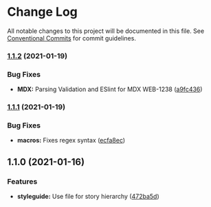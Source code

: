 # Change Log

All notable changes to this project will be documented in this file.
See [Conventional Commits](https://conventionalcommits.org) for commit guidelines.

### [1.1.2](https://github.com/Codecademy/client-modules/compare/@codecademy/macros@1.1.1...@codecademy/macros@1.1.2) (2021-01-19)


### Bug Fixes

* **MDX:** Parsing Validation and ESlint for MDX WEB-1238 ([a9fc436](https://github.com/Codecademy/client-modules/commit/a9fc436b415d319bff2858cf75fff6afbb489f6f))



### [1.1.1](https://github.com/Codecademy/client-modules/compare/@codecademy/macros@1.1.0...@codecademy/macros@1.1.1) (2021-01-19)


### Bug Fixes

* **macros:** Fixes regex syntax ([ecfa8ec](https://github.com/Codecademy/client-modules/commit/ecfa8ec1471629ccaf885bbdb201748a0924fe12))



## 1.1.0 (2021-01-16)


### Features

* **styleguide:** Use file for story hierarchy  ([472ba5d](https://github.com/Codecademy/client-modules/commit/472ba5dc6e7ea22b0d32e8434f19f377edf0524d))
